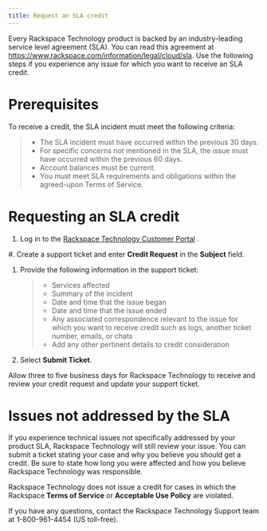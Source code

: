 ```yaml
---
title: Request an SLA credit
---
```


Every Rackspace Technology product is backed by an industry-leading
service level agreement (SLA). You can read this agreement at
<https://www.rackspace.com/information/legal/cloud/sla>. Use the
following steps if you experience any issue for which you want to
receive an SLA credit.

# Prerequisites

To receive a credit, the SLA incident must meet the following criteria:

> -   The SLA incident must have occurred within the previous 30 days.
> -   For specific concerns not mentioned in the SLA, the issue must
>     have occurred within the previous 60 days.
> -   Account balances must be current.
> -   You must meet SLA requirements and obligations within the
>     agreed-upon Terms of Service.

# Requesting an SLA credit

1.  Log in to the [Rackspace Technology Customer
    Portal](https://login.rackspace.com) .

#\. Create a support ticket and enter **Credit Request** in the
**Subject** field.

1.  Provide the following information in the support ticket:

    > -   Services affected
    > -   Summary of the incident
    > -   Date and time that the issue began
    > -   Date and time that the issue ended
    > -   Any associated correspondence relevant to the issue for which
    >     you want to receive credit such as logs, another ticket
    >     number, emails, or chats
    > -   Add any other pertinent details to credit consideration

2.  Select **Submit Ticket**.

Allow three to five business days for Rackspace Technology to receive
and review your credit request and update your support ticket.

# Issues not addressed by the SLA

If you experience technical issues not specifically addressed by your
product SLA, Rackspace Technology will still review your issue. You can
submit a ticket stating your case and why you believe you should get a
credit. Be sure to state how long you were affected and how you believe
Rackspace Technology was responsible.

Rackspace Technology does not issue a credit for cases in which the
Rackspace **Terms of Service** or **Acceptable Use Policy** are
violated.

If you have any questions, contact the Rackspace Technology Support team
at 1-800-961-4454 (US toll-free).
